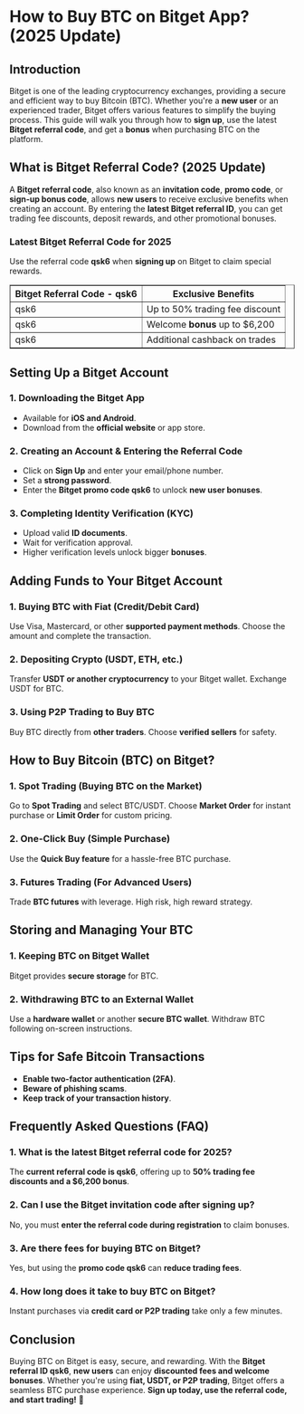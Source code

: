 <h1>How to Buy BTC on Bitget App? (2025 Update)</h1>
    
<h2>Introduction</h2>
<p>Bitget is one of the leading cryptocurrency exchanges, providing a secure and efficient way to buy Bitcoin (BTC). Whether you're a <strong>new user</strong> or an experienced trader, Bitget offers various features to simplify the buying process. This guide will walk you through how to <strong>sign up</strong>, use the latest <strong>Bitget referral code</strong>, and get a <strong>bonus</strong> when purchasing BTC on the platform.</p>
    
<h2>What is Bitget Referral Code? (2025 Update)</h2>
<p>A <strong>Bitget referral code</strong>, also known as an <strong>invitation code</strong>, <strong>promo code</strong>, or <strong>sign-up bonus code</strong>, allows <strong>new users</strong> to receive exclusive benefits when creating an account. By entering the <strong>latest Bitget referral ID</strong>, you can get trading fee discounts, deposit rewards, and other promotional bonuses.</p>
    
<h3>Latest Bitget Referral Code for 2025</h3>
<p>Use the referral code <strong>qsk6</strong> when <strong>signing up</strong> on Bitget to claim special rewards.</p>
    
<table border="1" cellspacing="0" cellpadding="10">
        <tr>
            <th>Bitget Referral Code - qsk6</th>
            <th>Exclusive Benefits</th>
        </tr>
        <tr>
            <td>qsk6</td>
            <td>Up to 50% trading fee discount</td>
        </tr>
        <tr>
            <td>qsk6</td>
            <td>Welcome <strong>bonus</strong> up to $6,200</td>
        </tr>
        <tr>
            <td>qsk6</td>
            <td>Additional cashback on trades</td>
        </tr>
</table>
    
<h2>Setting Up a Bitget Account</h2>
<h3>1. Downloading the Bitget App</h3>
    <ul>
        <li>Available for <strong>iOS and Android</strong>.</li>
        <li>Download from the <strong>official website</strong> or app store.</li>
    </ul>
    
<h3>2. Creating an Account & Entering the Referral Code</h3>
    <ul>
        <li>Click on <strong>Sign Up</strong> and enter your email/phone number.</li>
        <li>Set a <strong>strong password</strong>.</li>
        <li>Enter the <strong>Bitget promo code qsk6</strong> to unlock <strong>new user bonuses</strong>.</li>
    </ul>
    
<h3>3. Completing Identity Verification (KYC)</h3>
    <ul>
        <li>Upload valid <strong>ID documents</strong>.</li>
        <li>Wait for verification approval.</li>
        <li>Higher verification levels unlock bigger <strong>bonuses</strong>.</li>
    </ul>
    
<h2>Adding Funds to Your Bitget Account</h2>
<h3>1. Buying BTC with Fiat (Credit/Debit Card)</h3>
<p>Use Visa, Mastercard, or other <strong>supported payment methods</strong>. Choose the amount and complete the transaction.</p>
    
<h3>2. Depositing Crypto (USDT, ETH, etc.)</h3>
<p>Transfer <strong>USDT or another cryptocurrency</strong> to your Bitget wallet. Exchange USDT for BTC.</p>
    
<h3>3. Using P2P Trading to Buy BTC</h3>
<p>Buy BTC directly from <strong>other traders</strong>. Choose <strong>verified sellers</strong> for safety.</p>
    
<h2>How to Buy Bitcoin (BTC) on Bitget?</h2>
<h3>1. Spot Trading (Buying BTC on the Market)</h3>
<p>Go to <strong>Spot Trading</strong> and select BTC/USDT. Choose <strong>Market Order</strong> for instant purchase or <strong>Limit Order</strong> for custom pricing.</p>
    
<h3>2. One-Click Buy (Simple Purchase)</h3>
<p>Use the <strong>Quick Buy feature</strong> for a hassle-free BTC purchase.</p>
    
<h3>3. Futures Trading (For Advanced Users)</h3>
<p>Trade <strong>BTC futures</strong> with leverage. High risk, high reward strategy.</p>
    
<h2>Storing and Managing Your BTC</h2>
<h3>1. Keeping BTC on Bitget Wallet</h3>
<p>Bitget provides <strong>secure storage</strong> for BTC.</p>
    
<h3>2. Withdrawing BTC to an External Wallet</h3>
<p>Use a <strong>hardware wallet</strong> or another <strong>secure BTC wallet</strong>. Withdraw BTC following on-screen instructions.</p>
    
<h2>Tips for Safe Bitcoin Transactions</h2>
    <ul>
        <li><strong>Enable two-factor authentication (2FA)</strong>.</li>
        <li><strong>Beware of phishing scams</strong>.</li>
        <li><strong>Keep track of your transaction history</strong>.</li>
    </ul>
    
<h2>Frequently Asked Questions (FAQ)</h2>
<h3>1. What is the latest Bitget referral code for 2025?</h3>
<p>The <strong>current referral code is qsk6</strong>, offering up to <strong>50% trading fee discounts and a $6,200 bonus</strong>.</p>
    
<h3>2. Can I use the Bitget invitation code after signing up?</h3>
<p>No, you must <strong>enter the referral code during registration</strong> to claim bonuses.</p>
    
<h3>3. Are there fees for buying BTC on Bitget?</h3>
<p>Yes, but using the <strong>promo code qsk6</strong> can <strong>reduce trading fees</strong>.</p>
    
<h3>4. How long does it take to buy BTC on Bitget?</h3>
<p>Instant purchases via <strong>credit card or P2P trading</strong> take only a few minutes.</p>
    
<h2>Conclusion</h2>
<p>Buying BTC on Bitget is easy, secure, and rewarding. With the <strong>Bitget referral ID qsk6</strong>, <strong>new users</strong> can enjoy <strong>discounted fees and welcome bonuses</strong>. Whether you're using <strong>fiat, USDT, or P2P trading</strong>, Bitget offers a seamless BTC purchase experience. <strong>Sign up today, use the referral code, and start trading!</strong> 🚀</p>
</body>
</html>
